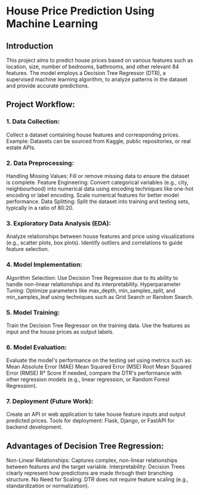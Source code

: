 # House Price Prediction Using Machine Learning
## Introduction
This project aims to predict house prices based on various features such as location, size, number of bedrooms, bathrooms, and other relevant 84 features. The model employs a Decision Tree Regressor (DTR), a supervised machine learning algorithm, to analyze patterns in the dataset and provide accurate predictions.

## Project Workflow:
### 1. Data Collection:
Collect a dataset containing house features and corresponding prices.
Example: Datasets can be sourced from Kaggle, public repositories, or real estate APIs.
### 2. Data Preprocessing:
Handling Missing Values: Fill or remove missing data to ensure the dataset is complete.
Feature Engineering:
Convert categorical variables (e.g., city, neighbourhood) into numerical data using encoding techniques like one-hot encoding or label encoding.
Scale numerical features for better model performance.
Data Splitting:
Split the dataset into training and testing sets, typically in a ratio of 80:20.
### 3. Exploratory Data Analysis (EDA):
Analyze relationships between house features and price using visualizations (e.g., scatter plots, box plots).
Identify outliers and correlations to guide feature selection.
### 4. Model Implementation:
Algorithm Selection:
Use Decision Tree Regression due to its ability to handle non-linear relationships and its interpretability.
Hyperparameter Tuning:
Optimize parameters like max_depth, min_samples_split, and min_samples_leaf using techniques such as Grid Search or Random Search.
### 5. Model Training:
Train the Decision Tree Regressor on the training data.
Use the features as input and the house prices as output labels.
### 6. Model Evaluation:
Evaluate the model's performance on the testing set using metrics such as:
Mean Absolute Error (MAE)
Mean Squared Error (MSE)
Root Mean Squared Error (RMSE)
R² Score
If needed, compare the DTR's performance with other regression models (e.g., linear regression, or Random Forest Regression).
### 7. Deployment (Future Work):
Create an API or web application to take house feature inputs and output predicted prices.
Tools for deployment: Flask, Django, or FastAPI for backend development.

## Advantages of Decision Tree Regression:
Non-Linear Relationships: Captures complex, non-linear relationships between features and the target variable.
Interpretability: Decision Trees clearly represent how predictions are made through their branching structure.
No Need for Scaling: DTR does not require feature scaling (e.g., standardization or normalization).
